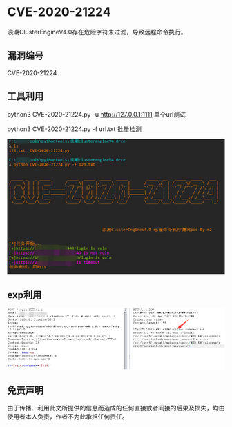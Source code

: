 # CVE-2020-21224
浪潮ClusterEngineV4.0存在危险字符未过滤，导致远程命令执行。


## 漏洞编号

CVE-2020-21224

## 工具利用

python3 CVE-2020-21224.py -u http://127.0.0.1:1111 单个url测试

python3 CVE-2020-21224.py -f url.txt 批量检测

![](./poc.png)

## exp利用
![](./exp.png)

## 免责声明

由于传播、利用此文所提供的信息而造成的任何直接或者间接的后果及损失，均由使用者本人负责，作者不为此承担任何责任。

